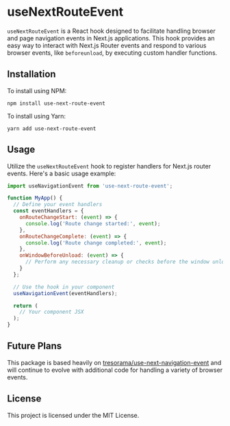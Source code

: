 # useNextRouteEvent

`useNextRouteEvent` is a React hook designed to facilitate handling browser and page navigation events in Next.js applications. This hook provides an easy way to interact with Next.js Router events and respond to various browser events, like `beforeunload`, by executing custom handler functions.

## Installation

To install using NPM:

```
npm install use-next-route-event
```

To install using Yarn:

```
yarn add use-next-route-event
```

## Usage

Utilize the `useNextRouteEvent` hook to register handlers for Next.js router events. Here's a basic usage example:

```javascript
import useNavigationEvent from 'use-next-route-event';

function MyApp() {
  // Define your event handlers
  const eventHandlers = {
    onRouteChangeStart: (event) => {
      console.log('Route change started:', event);
    },
    onRouteChangeComplete: (event) => {
      console.log('Route change completed:', event);
    },
    onWindowBeforeUnload: (event) => {
      // Perform any necessary cleanup or checks before the window unloads
    }
  };

  // Use the hook in your component
  useNavigationEvent(eventHandlers);

  return (
    // Your component JSX
  );
}
```

## Future Plans

This package is based heavily on [tresorama/use-next-navigation-event](https://github.com/tresorama/use-next-navigation-event/) and will continue to evolve with additional code for handling a variety of browser events.

## License

This project is licensed under the MIT License.
